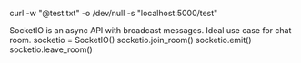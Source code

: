 curl -w "@test.txt" -o /dev/null -s "localhost:5000/test"

SocketIO is an async API with broadcast messages. Ideal use case for chat room. 
socketio = SocketIO()
socketio.join_room()
socketio.emit()
socketio.leave_room()


